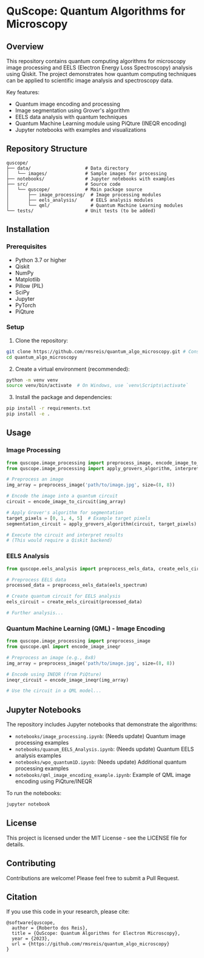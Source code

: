 # QuScope: Quantum Algorithms for Microscopy

## Overview

This repository contains quantum computing algorithms for microscopy image processing and EELS (Electron Energy Loss Spectroscopy) analysis using Qiskit. The project demonstrates how quantum computing techniques can be applied to scientific image analysis and spectroscopy data.

Key features:
- Quantum image encoding and processing
- Image segmentation using Grover's algorithm
- EELS data analysis with quantum techniques
- Quantum Machine Learning module using PiQture (INEQR encoding)
- Jupyter notebooks with examples and visualizations

## Repository Structure

```
quscope/
├── data/                    # Data directory
│   └── images/              # Sample images for processing
├── notebooks/               # Jupyter notebooks with examples
├── src/                     # Source code
│   └── quscope/             # Main package source
│       ├── image_processing/  # Image processing modules
│       ├── eels_analysis/     # EELS analysis modules
│       └── qml/               # Quantum Machine Learning modules
└── tests/                   # Unit tests (to be added)
```

## Installation

### Prerequisites
- Python 3.7 or higher
- Qiskit
- NumPy
- Matplotlib
- Pillow (PIL)
- SciPy
- Jupyter
- PyTorch
- PiQture

### Setup

1. Clone the repository:
```bash
git clone https://github.com/rmsreis/quantum_algo_microscopy.git # Consider renaming repo later
cd quantum_algo_microscopy
```

2. Create a virtual environment (recommended):
```bash
python -m venv venv
source venv/bin/activate  # On Windows, use `venv\Scripts\activate`
```

3. Install the package and dependencies:
```bash
pip install -r requirements.txt
pip install -e .
```

## Usage

### Image Processing

```python
from quscope.image_processing import preprocess_image, encode_image_to_circuit
from quscope.image_processing import apply_grovers_algorithm, interpret_results

# Preprocess an image
img_array = preprocess_image('path/to/image.jpg', size=(8, 8))

# Encode the image into a quantum circuit
circuit = encode_image_to_circuit(img_array)

# Apply Grover's algorithm for segmentation
target_pixels = [0, 1, 4, 5]  # Example target pixels
segmentation_circuit = apply_grovers_algorithm(circuit, target_pixels)

# Execute the circuit and interpret results
# (This would require a Qiskit backend)
```

### EELS Analysis

```python
from quscope.eels_analysis import preprocess_eels_data, create_eels_circuit

# Preprocess EELS data
processed_data = preprocess_eels_data(eels_spectrum)

# Create quantum circuit for EELS analysis
eels_circuit = create_eels_circuit(processed_data)

# Further analysis...
```

### Quantum Machine Learning (QML) - Image Encoding

```python
from quscope.image_processing import preprocess_image
from quscope.qml import encode_image_ineqr

# Preprocess an image (e.g., 8x8)
img_array = preprocess_image('path/to/image.jpg', size=(8, 8))

# Encode using INEQR (from PiQture)
ineqr_circuit = encode_image_ineqr(img_array)

# Use the circuit in a QML model...
```

## Jupyter Notebooks

The repository includes Jupyter notebooks that demonstrate the algorithms:

- `notebooks/image_processing.ipynb`: (Needs update) Quantum image processing examples
- `notebooks/quanum_EELS_Analysis.ipynb`: (Needs update) Quantum EELS analysis examples
- `notebooks/wpo_quantum1D.ipynb`: (Needs update) Additional quantum processing examples
- `notebooks/qml_image_encoding_example.ipynb`: Example of QML image encoding using PiQture/INEQR

To run the notebooks:
```bash
jupyter notebook
```

## License

This project is licensed under the MIT License - see the LICENSE file for details.

## Contributing

Contributions are welcome! Please feel free to submit a Pull Request.

## Citation

If you use this code in your research, please cite:

```
@software{quscope,
  author = {Roberto dos Reis},
  title = {QuScope: Quantum Algorithms for Electron Microscopy},
  year = {2023},
  url = {https://github.com/rmsreis/quantum_algo_microscopy}
}
